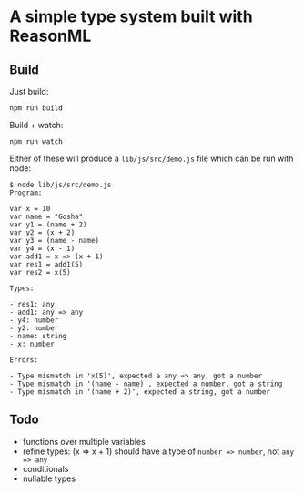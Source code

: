 # A simple type system built with ReasonML

## Build

Just build:

```
npm run build
```

Build + watch:

```
npm run watch
```

Either of these will produce a `lib/js/src/demo.js` file which can be run with node:

```
$ node lib/js/src/demo.js
Program:

var x = 10
var name = "Gosha"
var y1 = (name + 2)
var y2 = (x + 2)
var y3 = (name - name)
var y4 = (x - 1)
var add1 = x => (x + 1)
var res1 = add1(5)
var res2 = x(5)

Types:

- res1: any
- add1: any => any
- y4: number
- y2: number
- name: string
- x: number

Errors:

- Type mismatch in 'x(5)', expected a any => any, got a number
- Type mismatch in '(name - name)', expected a number, got a string
- Type mismatch in '(name + 2)', expected a string, got a number
```

## Todo

* functions over multiple variables
* refine types: (x => x + 1) should have a type of `number => number`, not `any => any`
* conditionals
* nullable types
